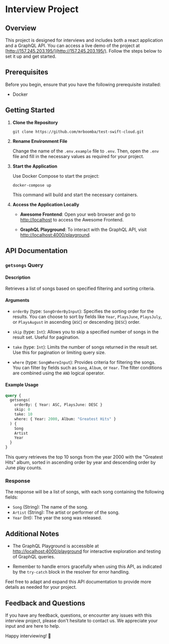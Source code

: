 # Interview Project

## Overview

This project is designed for interviews and includes both a react application and a GraphQL API. You can access a live demo of the project at [http://157.245.203.195/](http://157.245.203.195/). Follow the steps below to set it up and get started.

## Prerequisites

Before you begin, ensure that you have the following prerequisite installed:

- Docker

## Getting Started

1. **Clone the Repository**

    ```shell
    git clone https://github.com/mrboomba/test-swift-cloud.git    
    ```

2. **Rename Environment File**

    Change the name of the `.env.example` file to `.env`. Then, open the `.env` file and fill in the necessary values as required for your project.

3. **Start the Application**

    Use Docker Compose to start the project:

    ```shell
    docker-compose up
    ```

    This command will build and start the necessary containers.

4. **Access the Application Locally**

    - **Awesome Frontend**: Open your web browser and go to [http://localhost](http://localhost) to access the Awesome Frontend.

    - **GraphQL Playground**: To interact with the GraphQL API, visit [http://localhost:4000/playground](http://localhost:4000/playground).

## API Documentation

### `getsongs` Query

#### Description

Retrieves a list of songs based on specified filtering and sorting criteria.

#### Arguments

- `orderBy` (type: `SongOrderByInput`): Specifies the sorting order for the results. You can choose to sort by fields like `Year`, `PlaysJune`, `PlaysJuly`, or `PlaysAugust` in ascending (`ASC`) or descending (`DESC`) order.

- `skip` (type: `Int`): Allows you to skip a specified number of songs in the result set. Useful for pagination.

- `take` (type: `Int`): Limits the number of songs returned in the result set. Use this for pagination or limiting query size.

- `where` (type: `SongWhereInput`): Provides criteria for filtering the songs. You can filter by fields such as `Song`, `Album`, or `Year`. The filter conditions are combined using the `AND` logical operator.

#### Example Usage

```graphql
query {
  getsongs(
    orderBy: { Year: ASC, PlaysJune: DESC }
    skip: 0
    take: 10
    where: { Year: 2000, Album: "Greatest Hits" }
  ) {
    Song
    Artist
    Year
  }
}
```

This query retrieves the top 10 songs from the year 2000 with the "Greatest Hits" album, sorted in ascending order by year and descending order by June play counts.

### Response

The response will be a list of songs, with each song containing the following fields:

-   `Song` (String): The name of the song.
-   `Artist` (String): The artist or performer of the song.
-   `Year` (Int): The year the song was released.

## Additional Notes

-   The GraphQL Playground is accessible at [http://localhost:4000/playground](http://localhost:4000/playground) for interactive exploration and testing of GraphQL queries.
    
-   Remember to handle errors gracefully when using this API, as indicated by the `try-catch` block in the resolver for error handling.
    

Feel free to adapt and expand this API documentation to provide more details as needed for your project.

## Feedback and Questions

If you have any feedback, questions, or encounter any issues with this interview project, please don't hesitate to contact us. We appreciate your input and are here to help.

Happy interviewing! 🚀